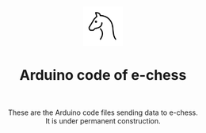 <p align="center">
  <img src="https://raw.githubusercontent.com/e-chess/artwork/master/echess.png" width=80><br>
</p>
<h1 align="center">Arduino code of e-chess</h1>
<br>
<p align="center">
  These are the Arduino code files sending data to e-chess.
  <br>
  It is under permanent construction.
  <br>
</p>
